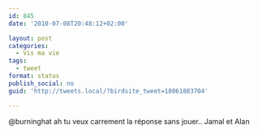 ```yaml
---
id: 845
date: '2010-07-08T20:48:12+02:00'

layout: post
categories:
  - Vis ma vie
tags:
  - tweet
format: status
publish_social: no
guid: 'http://tweets.local/?birdsite_tweet=18061883704'

---
```


@burninghat ah tu veux carrement la réponse sans jouer.. Jamal et Alan